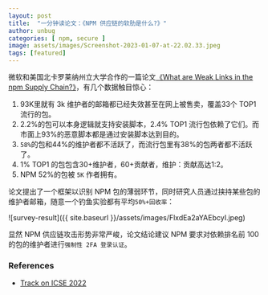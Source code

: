 ```yaml
---
layout: post
title:  "一分钟读论文：《NPM 供应链的软肋是什么?》"
author: unbug
categories: [ npm, secure ]
image: assets/images/Screenshot-2023-01-07-at-22.02.33.jpeg
tags: [featured]
---
```

微软和美国北卡罗莱纳州立大学合作的一篇论文[《What are Weak Links in the npm Supply Chain?》][paper1-url]，有几个数据触目惊心：
1. 93K里就有 3k  维护者的邮箱都已经失效甚至在网上被售卖，覆盖33个 TOP1 流行的包。
2. 2.2%的包可以本身逻辑就支持安装脚本，2.4% TOP1 流行包依赖了它们。而市面上93%的恶意脚本都是通过安装脚本达到目的。
3. `58%`的包和44%的维护者都不活跃了，而流行包里有38%的包两者都不活跃了。
4. 1% TOP1 的包包含30+维护者，60+贡献者，维护：贡献高达1:2。
5. NPM 52%的包被 `5K` 作者拥有。

论文提出了一个框架以识别 NPM 包的薄弱环节，同时研究人员通过挟持某些包的维护者邮箱，随意一个钓鱼实验都有平均`50%+回收率`：

![survey-result]({{ site.baseurl }}/assets/images/FlxdEa2aYAEbcyI.jpeg)

显然 NPM 供应链攻击形势非常严峻，论文结论建议 NPM 要求对依赖排名前 100 的包的维护者进行`强制性 2FA 登录认证`。

### References
- [Track on ICSE 2022][links-1]


[paper1-url]: https://arxiv.org/pdf/2112.10165.pdf

[links-1]: https://conf.researchr.org/details/icse-2022/icse-2022-seip---software-engineering-in-practice/39/What-are-Weak-Links-in-the-npm-Supply-Chain-#

